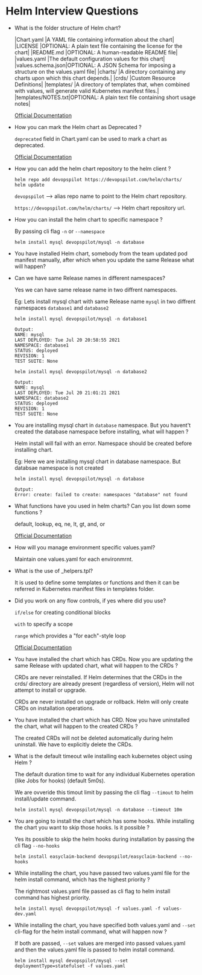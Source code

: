 # Helm Interview Questions

* What is the folder structure of Helm chart?

  |Chart.yaml        |A YAML file containing information about the chart|
  |LICENSE           |OPTIONAL: A plain text file containing the license for the chart|
  |README.md         |OPTIONAL: A human-readable README file|
  |values.yaml       |The default configuration values for this chart|
  |values.schema.json|OPTIONAL: A JSON Schema for imposing a structure on the values.yaml file|
  |charts/           |A directory containing any charts upon which this chart depends.|
  |crds/             |Custom Resource Definitions|
  |templates/        |A directory of templates that, when combined with values, will generate valid Kubernetes manifest files.|
  |templates/NOTES.txt|OPTIONAL: A plain text file containing short usage notes|

  
  [Official Documentation](https://helm.sh/docs/topics/charts/#the-chart-file-structure)

* How you can mark the Helm chart as Deprecated ?

  `deprecated` field in Chart.yaml can be used to mark a chart as deprecated.

  [Official Documentation](https://helm.sh/docs/topics/charts/#deprecating-charts)

* How you can add the helm chart repository to the helm client ?
  
  ```
  helm repo add devopspilot https://devopspilot.com/helm/charts/
  helm update
  ```

  `devopspilot` --> alias repo name to point to the Helm chart repository.
  
  `https://devopspilot.com/helm/charts/` --> Helm chart repository url.

* How you can install the helm chart to specific namespace ?

  By passing cli flag `-n` or `--namespace`

  ```
  helm install mysql devopspilot/mysql -n database
  ```

* You have installed Helm chart, somebody from the team updated pod manifest manually, after which when you update the same Release what will happen?


* Can we have same Release names in different namespaces?

  Yes we can have same release name in two diffrent namespaces.

  Eg: Lets install mysql chart with same Release name `mysql` in two diffrent namespaces `database1` and `database2`
  ```
  helm install mysql devopspilot/mysql -n database1
  ```
  ```
  Output:
  NAME: mysql
  LAST DEPLOYED: Tue Jul 20 20:58:55 2021
  NAMESPACE: database1
  STATUS: deployed
  REVISION: 1
  TEST SUITE: None
  ```
  ```
  helm install mysql devopspilot/mysql -n database2
  ```
  ```
  Output:
  NAME: mysql
  LAST DEPLOYED: Tue Jul 20 21:01:21 2021
  NAMESPACE: database2
  STATUS: deployed
  REVISION: 1
  TEST SUITE: None
  ```

* You are installing mysql chart in `database` namespace. But you havent't created the database namespace before installing, what will happen ?

  Helm install will fail with an error. Namespace should be created before installing chart.
  
  Eg: Here we are installing mysql chart in database namespace. But databsae namespace is not created
  ```
  helm install mysql devopspilot/mysql -n database 
  ```
  ```
  Output:
  Error: create: failed to create: namespaces "database" not found
  ```

* What functions have you used in helm charts? Can you list down some functions ?

  default, lookup, eq, ne, lt, gt, and, or

  [Official Documentation](https://helm.sh/docs/chart_template_guide/functions_and_pipelines/)

* How will you manage environment specific values.yaml?

  Maintain one values.yaml for each environmrnt.

* What is the use of _helpers.tpl?

  It is used to define some templates or functions and then it can be referred in Kubernetes manifest files in templates folder.

* Did you work on any flow controls, if yes where did you use?

  `if/else` for creating conditional blocks
  
  `with` to specify a scope
  
  `range` which provides a "for each"-style loop

  [Official Documentation](https://helm.sh/docs/chart_template_guide/control_structures/)

* You have installed the chart which has CRDs. Now you are updating the same Release with updated chart, what will happen to the CRDs ?

  CRDs are never reinstalled. If Helm determines that the CRDs in the crds/ directory are already present (regardless of version), Helm will not attempt to install or upgrade.

  CRDs are never installed on upgrade or rollback. Helm will only create CRDs on installation operations.

* You have installed the chart which has CRD. Now you have uninstalled the chart, what will happen to the created CRDs ?
  
  The created CRDs will not be deleted automatically during helm uninstall. We have to explicitly delete the CRDs.

* What is the default timeout wile installing each kubernetes object using Helm ?
  
  The default duration time to wait for any individual Kubernetes operation (like Jobs for hooks) (default 5m0s).

  We are ovveride this timout limit by passing the cli flag `--timout` to helm install/update command.

  ```
  helm install mysql devopspilot/mysql -n database --timeout 10m
  ```

* You are going to install the chart which has some hooks. While installing the chart you want to skip those hooks. Is it possible ?

  Yes its possible to skip the helm hooks during installation by passing the cli flag `--no-hooks`

  ```
  helm install easyclaim-backend devopspilot/easyclaim-backend --no-hooks
  ```

* While installing the chart, you have passed two values.yaml file for the helm install command, which has the highest priority ?
  
  The rightmost values.yaml file passed as cli flag to helm install command has highest priority.

  ```
  helm install mysql devopspilot/mysql -f values.yaml -f values-dev.yaml
  ```

* While installing the chart, you have specified both values.yaml and `--set` cli-flag for the helm install command, what will happen now ?

  If both are passed, `--set` values are merged into passed values.yaml and then the values.yaml file is passed to helm install command.

  ```
  helm install mysql devopspilot/mysql --set deploymentType=statefulset -f values.yaml
  ```
